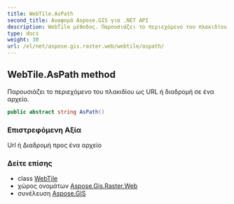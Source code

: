 ```yaml
---
title: WebTile.AsPath
second_title: Αναφορά Aspose.GIS για .NET API
description: WebTile μέθοδος. Παρουσιάζει το περιεχόμενο του πλακιδίου ως URL ή διαδρομή σε ένα αρχείο.
type: docs
weight: 30
url: /el/net/aspose.gis.raster.web/webtile/aspath/
---
```

## WebTile.AsPath method

Παρουσιάζει το περιεχόμενο του πλακιδίου ως URL ή διαδρομή σε ένα αρχείο.

```csharp
public abstract string AsPath()
```

### Επιστρεφόμενη Αξία

Url ή Διαδρομή προς ένα αρχείο

### Δείτε επίσης

* class [WebTile](../)
* χώρος ονομάτων [Aspose.Gis.Raster.Web](../../webtile/)
* συνέλευση [Aspose.GIS](../../../)


